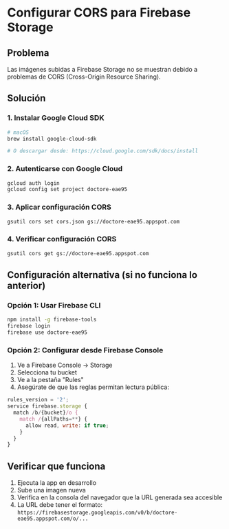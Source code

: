 # Configurar CORS para Firebase Storage

## Problema
Las imágenes subidas a Firebase Storage no se muestran debido a problemas de CORS (Cross-Origin Resource Sharing).

## Solución

### 1. Instalar Google Cloud SDK
```bash
# macOS
brew install google-cloud-sdk

# O descargar desde: https://cloud.google.com/sdk/docs/install
```

### 2. Autenticarse con Google Cloud
```bash
gcloud auth login
gcloud config set project doctore-eae95
```

### 3. Aplicar configuración CORS
```bash
gsutil cors set cors.json gs://doctore-eae95.appspot.com
```

### 4. Verificar configuración CORS
```bash
gsutil cors get gs://doctore-eae95.appspot.com
```

## Configuración alternativa (si no funciona lo anterior)

### Opción 1: Usar Firebase CLI
```bash
npm install -g firebase-tools
firebase login
firebase use doctore-eae95
```

### Opción 2: Configurar desde Firebase Console
1. Ve a Firebase Console → Storage
2. Selecciona tu bucket
3. Ve a la pestaña "Rules" 
4. Asegúrate de que las reglas permitan lectura pública:

```javascript
rules_version = '2';
service firebase.storage {
  match /b/{bucket}/o {
    match /{allPaths=**} {
      allow read, write: if true;
    }
  }
}
```

## Verificar que funciona
1. Ejecuta la app en desarrollo
2. Sube una imagen nueva
3. Verifica en la consola del navegador que la URL generada sea accesible
4. La URL debe tener el formato: `https://firebasestorage.googleapis.com/v0/b/doctore-eae95.appspot.com/o/...`